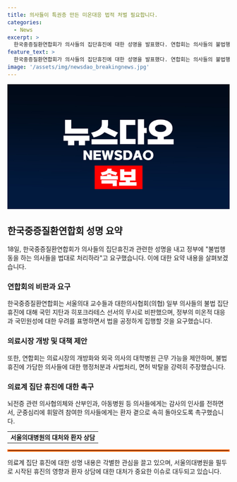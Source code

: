 ```yaml
---
title: 의사들이 특권층 만든 미온대응 법적 처벌 필요합니다.
categories:
  - News
excerpt: >
  한국중증질환연합회가 의사들의 집단휴진에 대한 성명을 발표했다. 연합회는 의사들의 불법행동을 비판하며 정부에 법대로 처리를 촉구했다. 또한 의료시장을 개방하여 외국 의사들의 고용을 촉구하기도 했다. 이와 함께, 집단휴진에 참여한 의사들에게 환자 곁으로 돌아오기를 촉구하는 발언을 했다. 해당 사태는 서울대병원을 필두로 시작되었으며, 연합회는 뇌전증 관련 의사협의체와 일부 의료기관에 대한 감사의 말을 전하기도 했다.
feature_text: >
  한국중증질환연합회가 의사들의 집단휴진에 대한 성명을 발표했다. 연합회는 의사들의 불법행동을 비판하며 정부에 법대로 처리를 촉구했다. 또한 의료시장을 개방하여 외국 의사들의 고용을 촉구하기도 했다. 이와 함께, 집단휴진에 참여한 의사들에게 환자 곁으로 돌아오기를 촉구하는 발언을 했다. 해당 사태는 서울대병원을 필두로 시작되었으며, 연합회는 뇌전증 관련 의사협의체와 일부 의료기관에 대한 감사의 말을 전하기도 했다.
image: '/assets/img/newsdao_breakingnews.jpg'
---
```


<p><img src="/assets/img/newsdao_breakingnews.jpg" alt="koreaapp 속보" /></p>

<h2 data-ke-size="size26">한국중증질환연합회 성명 요약</h2>

<p data-ke-size="size16">18일, 한국중증질환연합회가 의사들의 집단휴진과 관련한 성명을 내고 정부에 "불법행동을 하는 의사들을 법대로 처리하라"고 요구했습니다. 이에 대한 요약 내용을 살펴보겠습니다.</p>

<h3><b>연합회의 비판과 요구</b></h3>

<p data-ke-size="size16">한국중증질환연합회는 서울의대 교수들과 대한의사협회(의협) 일부 의사들의 불법 집단휴진에 대해 국민 지탄과 히포크라테스 선서의 무시로 비판했으며, 정부의 미온적 대응과 국민원성에 대한 우려를 표명하면서 법을 공정하게 집행할 것을 요구했습니다.</p>

<h3><b>의료시장 개방 및 대책 제안</b></h3>

<p data-ke-size="size16">또한, 연합회는 의료시장의 개방화와 외국 의사의 대학병원 근무 가능을 제안하며, 불법 휴진에 가담한 의사들에 대한 행정처분과 사법처리, 면허 박탈을 강력히 주장했습니다.</p>

<h3><b>의료계 집단 휴진에 대한 촉구</b></h3>

<p data-ke-size="size16">뇌전증 관련 의사협의체와 산부인과, 아동병원 등 의사들에게는 감사의 인사를 전하면서, 군중심리에 휘말려 참여한 의사들에게는 환자 곁으로 속히 돌아오도록 촉구했습니다.</p>

<table>
    <tr>
        <td style="text-align: center; height: 17px;"><b>서울의대병원의 대처와 환자 상담</b></td>
    </tr>
</table>

<hr style="border: 2px solid #ff6600;" />

<p data-ke-size="size16">의료계 집단 휴진에 대한 성명 내용은 각별한 관심을 끌고 있으며, 서울의대병원을 필두로 시작된 휴진의 영향과 환자 상담에 대한 대처가 중요한 이슈로 대두되고 있습니다.</p>

